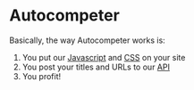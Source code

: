 # Autocompeter

Basically, the way Autocompeter works is:

1. You put our [Javascript](javascript) and [CSS](css) on your site
2. You post your titles and URLs to our [API](api)
3. You profit!
